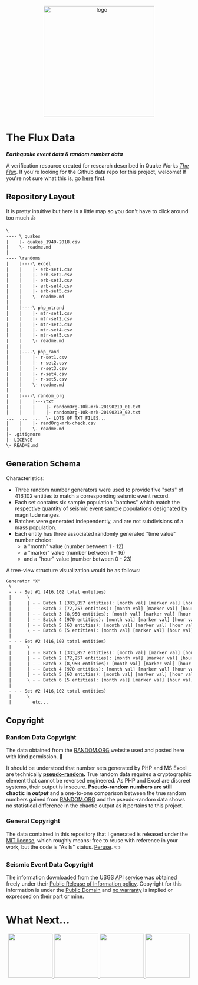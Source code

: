 <p align="center">
  <img src="https://craton.sfo2.cdn.digitaloceanspaces.com/media/img/branding/hero/moss-hero.png" alt="logo" width="300px">
</p>

# The Flux Data

***Earthquake event data & random number data***

A verification resource created for research described in Quake Works [_The Flux_](https://flux.quake.works). If you're looking for the Github data repo for this project, welcome! If you're not sure what this is, go [here](https://flux.quake.works) first.

## Repository Layout

It is pretty intuitive but here is a little map so you don't have to click around too much :thumbsup:

```txt
\
---- \ quakes
|    |- quakes_1940-2018.csv
|    \- readme.md
|
---- \randoms
|    |----\ excel
|    |    |- erb-set1.csv
|    |    |- erb-set2.csv
|    |    |- erb-set3.csv
|    |    |- erb-set4.csv
|    |    |- erb-set5.csv
|    |    \- readme.md
|    |  
|    |----\ php_mtrand
|    |    |- mtr-set1.csv
|    |    |- mtr-set2.csv
|    |    |- mtr-set3.csv
|    |    |- mtr-set4.csv
|    |    |- mtr-set5.csv
|    |    \- readme.md
|    |  
|    |----\ php_rand
|    |    |- r-set1.csv
|    |    |- r-set2.csv
|    |    |- r-set3.csv
|    |    |- r-set4.csv
|    |    |- r-set5.csv
|    |    \- readme.md
|    |
|    |----\ random_org
|    |    |---\txt
|    |    |    |- randomOrg-10k-mrk-20190219_01.txt
|    |    |    |- randomOrg-10k-mrk-20190219_02.txt
...  ...  ...  \- LOTS OF TXT FILES...
|    |    |- randOrg-mrk-check.csv
|    |    \- readme.md
|- .gitignore
|- LICENCE
\- README.md
```

## Generation Schema

Characteristics:

- Three random number generators were used to provide five "sets" of 416,102 entities to match a corresponding seismic event record.
- Each set contains six sample population "batches" which match the respective quantity of seismic event sample populations designated by magnitude ranges.
- Batches were generated independently, and are not subdivisions of a mass population.
- Each entity has three associated randomly generated "time value" number choice:
  + a "month" value (number between 1 - 12)
  + a "marker" value (number between 1 - 16)
  + and a "hour" value (number between 0 - 23)

A tree-view structure visualization would be as follows:

```txt
Generator "X"
 \
 - - - Set #1 (416,102 total entities)
 |      \
 |      | - - Batch 1 (333,857 entities): [month val] [marker val] [hour val]
 |      | - - Batch 2 (72,257 entities): [month val] [marker val] [hour val]
 |      | - - Batch 3 (8,950 entities): [month val] [marker val] [hour val]
 |      | - - Batch 4 (970 entities): [month val] [marker val] [hour val]
 |      | - - Batch 5 (63 entities): [month val] [marker val] [hour val]
 |      \ - - Batch 6 (5 entities): [month val] [marker val] [hour val]
 |      
 - - - Set #2 (416,102 total entities)
 |      \
 |      | - - Batch 1 (333,857 entities): [month val] [marker val] [hour val]
 |      | - - Batch 2 (72,257 entities): [month val] [marker val] [hour val]
 |      | - - Batch 3 (8,950 entities): [month val] [marker val] [hour val]
 |      | - - Batch 4 (970 entities): [month val] [marker val] [hour val]
 |      | - - Batch 5 (63 entities): [month val] [marker val] [hour val]
 |      \ - - Batch 6 (5 entities): [month val] [marker val] [hour val]
 |
 - - - Set #2 (416,102 total entities)
 |      \
 |        etc...
```

## Copyright

### Random Data Copyright

The data obtained from the [RANDOM.ORG](https://www.random.org/) website used and posted here with kind permission. :100:

It should be understood that number sets generated by PHP and MS Excel are technically **[pseudo-random](https://www.random.org/analysis/).** True random data requires a cryptographic element that cannot be reversed engineered. As PHP and Excel are discreet systems, their output is insecure. **Pseudo-random numbers are still chaotic in *output*** and a one-to-one comparison between the true random numbers gained from [RANDOM.ORG](https://www.random.org) and the pseudo-random data shows no statistical difference in the chaotic output as it pertains to this project.

### General Copyright

The data contained in this repository that I generated is released under the [MIT license](LICENSE), which roughly means: free to reuse with reference in your work, but the code is "As Is" status. [Peruse](LICENSE). :point_left:

### Seismic Event Data Copyright

The information downloaded from the USGS [API service](https://earthquake.usgs.gov/fdsnws/event/1/) was obtained freely under their [Public Release of Information policy](https://www.usgs.gov/information-policies-and-instructions/public-release-information). Copyright for this information is under the [Public Domain](https://www.usgs.gov/information-policies-and-instructions/copyrights-and-credits) and [no warranty](https://www.doi.gov/disclaimer) is implied or expressed on their part or mine.


# What Next...

<p align="center">
    <a href="https://quake.works">
        <img src="https://craton.sfo2.cdn.digitaloceanspaces.com/media/img/branding/btn-web.svg" width="120px">
    </a>
    <a href="https://twitter.com/quakeyeager">
        <img src="https://craton.sfo2.cdn.digitaloceanspaces.com/media/img/branding/btn-twitter.svg" width="120px">
    </a>
    <a href="https://github.com/jakeYeager">
        <img src="https://craton.sfo2.cdn.digitaloceanspaces.com/media/img/branding/btn-github.svg" width="120px">
    </a>
    <a href="https://paypal.me/quakeyeager?locale.x=en_US">
        <img src="https://craton.sfo2.cdn.digitaloceanspaces.com/media/img/branding/btn-paypal.svg" width="120px">
    </a>
</p>
